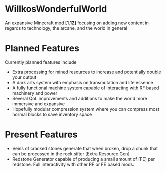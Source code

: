 # WillkosWonderfulWorld
An expansive Minecraft mod **[1.12]** focusing on adding new content in regards to technology, the arcane, and the world in general

# Planned Features
Currently planned features include
- Extra processing for mined resources to increase and potentially double your output
- A dark arts system with emphasis on transmutation and life essence
- A fully functional machine system capable of interacting with RF based machinery and power
- Several QoL improvements and additions to make the world more immersive and expansive
- Hopefully modular compression system where you can compress most normal blocks to save inventory space

# Present Features
- Veins of cracked stones generate that when broken, drop a chunk that can be processed in the rock sifter [Extra Resource Gen]
- Redstone Generator capable of producing a small amount of [FE] per redstone. Full interactivity with other RF or FE based mods.
